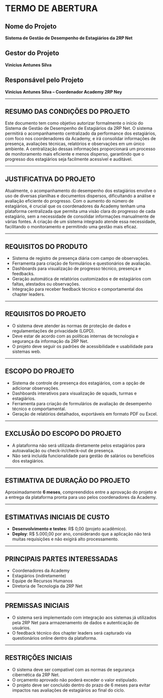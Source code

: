 # TERMO DE ABERTURA

## Nome do Projeto  
**Sistema de Gestão de Desempenho de Estagiários da 2RP Net**

## Gestor do Projeto  
**Vinicius Antunes Silva**

## Responsável pelo Projeto  
**Vinicius Antunes Silva – Coordenador Academy 2RP Ney**

---

## RESUMO DAS CONDIÇÕES DO PROJETO  
Este documento tem como objetivo autorizar formalmente o início do Sistema de Gestão de Desempenho de Estagiários da 2RP Net. O sistema permitirá o acompanhamento centralizado da performance dos estagiários, com foco nos coordenadores da Academy, e irá consolidar informações de presença, avaliações técnicas, relatórios e observações em um único ambiente. A centralização dessas informações proporcionará um processo de monitoramento mais eficiente e menos disperso, garantindo que o progresso dos estagiários seja facilmente acessível e auditável.

---

## JUSTIFICATIVA DO PROJETO  
Atualmente, o acompanhamento do desempenho dos estagiários envolve o uso de diversas planilhas e documentos dispersos, dificultando a análise e avaliação eficiente do progresso. Com o aumento do número de estagiários, é crucial que os coordenadores da Academy tenham uma plataforma centralizada que permita uma visão clara do progresso de cada estagiário, sem a necessidade de consolidar informações manualmente de várias fontes. A criação de um sistema integrado atende essa necessidade, facilitando o monitoramento e permitindo uma gestão mais eficaz.

---

## REQUISITOS DO PRODUTO  
- Sistema de registro de presença diária com campo de observações.  
- Ferramenta para criação de formulários e questionários de avaliação.  
- Dashboards para visualização de progresso técnico, presença e feedbacks.  
- Geração automática de relatórios customizados e de estagiários com faltas, atestados ou observações.  
- Integração para receber feedback técnico e comportamental dos chapter leaders.  

---

## REQUISITOS DO PROJETO  
- O sistema deve atender às normas de proteção de dados e regulamentações de privacidade (LGPD).  
- Deve estar de acordo com as políticas internas de tecnologia e segurança da informação da 2RP Net.  
- O projeto deve seguir os padrões de acessibilidade e usabilidade para sistemas web.  

---

## ESCOPO DO PROJETO  
- Sistema de controle de presença dos estagiários, com a opção de adicionar observações.  
- Dashboards interativos para visualização de squads, turmas e estagiários.  
- Ferramenta para criação de formulários de avaliação de desempenho técnico e comportamental.  
- Geração de relatórios detalhados, exportáveis em formato PDF ou Excel.  

---

## EXCLUSÃO DO ESCOPO DO PROJETO  
- A plataforma não será utilizada diretamente pelos estagiários para autoavaliação ou check-in/check-out de presença.  
- Não será incluída funcionalidade para gestão de salários ou benefícios dos estagiários.  

---

## ESTIMATIVA DE DURAÇÃO DO PROJETO  
Aproximadamente **6 meses**, compreendidos entre a aprovação do projeto e a entrega da plataforma pronta para uso pelos coordenadores da Academy.  

---

## ESTIMATIVAS INICIAIS DE CUSTO  
- **Desenvolvimento e testes**: R$ 0,00 (projeto acadêmico).  
- **Deploy**: R$ 5.000,00 por ano, considerando que a aplicação não terá muitas requisições e não exigirá alto processamento.  

---

## PRINCIPAIS PARTES INTERESSADAS  
- Coordenadores da Academy  
- Estagiários (indiretamente)  
- Equipe de Recursos Humanos  
- Diretoria de Tecnologia da 2RP Net  

---

## PREMISSAS INICIAIS  
- O sistema será implementado com integração aos sistemas já utilizados pela 2RP Net para armazenamento de dados e autenticação de usuários.  
- O feedback técnico dos chapter leaders será capturado via questionários online dentro da plataforma.  

---

## RESTRIÇÕES INICIAIS  
- O sistema deve ser compatível com as normas de segurança cibernética da 2RP Net.  
- O orçamento aprovado não poderá exceder o valor estipulado.  
- O projeto deve ser concluído dentro do prazo de 6 meses para evitar impactos nas avaliações de estagiários ao final do ciclo.  
